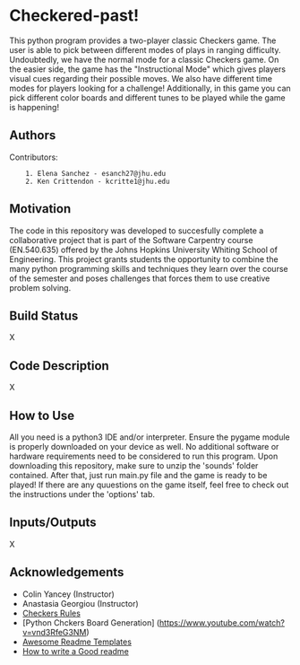 # Checkered-past!

This python program provides a two-player classic Checkers game. The user is able to pick between different modes of plays in ranging difficulty. Undoubtedly, we have the normal mode for a classic Checkers game. On the easier side, the game has the "Instructional Mode" which gives players visual cues regarding their possible moves. We also have different time modes for players looking for a challenge! Additionally, in this game you can pick different color boards and different tunes to be played while the game is happening! 

## Authors

Contributors:
        
        1. Elena Sanchez - esanch27@jhu.edu
        2. Ken Crittendon - kcritte1@jhu.edu

## Motivation
The code in this repository was developed to succesfully complete a collaborative project that is part of the Software Carpentry course (EN.540.635) offered by the Johns Hopkins University Whiting School of Engineering. This project grants students the opportunity to combine the many python programming skills and techniques they learn over the course of the semester and poses challenges that forces them to use creative problem solving.

## Build Status

X

## Code Description

X

## How to Use

All you need is a python3 IDE and/or interpreter. Ensure the pygame module is properly downloaded on your device as well. No additional software or hardware requirements need to be considered to run this program. Upon downloading this repository, make sure to unzip the 'sounds' folder contained. After that, just run main.py file and the game is ready to be played! If there are any quuestions on the game itself, feel free to check out the instructions under the 'options' tab. 

## Inputs/Outputs

X

## Acknowledgements

 - Colin Yancey (Instructor)
 - Anastasia Georgiou (Instructor)
 - [Checkers Rules](https://www.youtube.com/watch?v=ScKIdStgAfU)
 - [Python Chckers Board Generation] (https://www.youtube.com/watch?v=vnd3RfeG3NM)
 - [Awesome Readme Templates](https://awesomeopensource.com/project/elangosundar/awesome-README-templates)
 - [How to write a Good readme](https://bulldogjob.com/news/449-how-to-write-a-good-readme-for-your-github-project)
